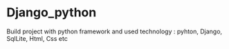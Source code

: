 # Django_python
Build project with python framework and used technology : pyhton, Django, SqlLite, Html, Css etc
